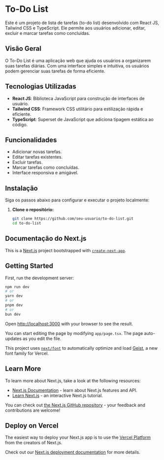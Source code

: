 # To-Do List

Este é um projeto de lista de tarefas (to-do list) desenvolvido com React JS, Tailwind CSS e TypeScript. Ele permite aos usuários adicionar, editar, excluir e marcar tarefas como concluídas.

## Visão Geral

O To-Do List é uma aplicação web que ajuda os usuários a organizarem suas tarefas diárias. Com uma interface simples e intuitiva, os usuários podem gerenciar suas tarefas de forma eficiente.

## Tecnologias Utilizadas

- **React JS**: Biblioteca JavaScript para construção de interfaces de usuário.
- **Tailwind CSS**: Framework CSS utilitário para estilização rápida e eficiente.
- **TypeScript**: Superset de JavaScript que adiciona tipagem estática ao código.

## Funcionalidades

- Adicionar novas tarefas.
- Editar tarefas existentes.
- Excluir tarefas.
- Marcar tarefas como concluídas.
- Interface responsiva e amigável.

## Instalação

Siga os passos abaixo para configurar e executar o projeto localmente:

1. **Clone o repositório:**
   ```bash
   git clone https://github.com/seu-usuario/to-do-list.git
   cd to-do-list

## Documentação do Next.js

This is a [Next.js](https://nextjs.org) project bootstrapped with [`create-next-app`](https://nextjs.org/docs/app/api-reference/cli/create-next-app).

## Getting Started

First, run the development server:

```bash
npm run dev
# or
yarn dev
# or
pnpm dev
# or
bun dev
```

Open [http://localhost:3000](http://localhost:3000) with your browser to see the result.

You can start editing the page by modifying `app/page.tsx`. The page auto-updates as you edit the file.

This project uses [`next/font`](https://nextjs.org/docs/app/building-your-application/optimizing/fonts) to automatically optimize and load [Geist](https://vercel.com/font), a new font family for Vercel.

## Learn More

To learn more about Next.js, take a look at the following resources:

- [Next.js Documentation](https://nextjs.org/docs) - learn about Next.js features and API.
- [Learn Next.js](https://nextjs.org/learn) - an interactive Next.js tutorial.

You can check out [the Next.js GitHub repository](https://github.com/vercel/next.js) - your feedback and contributions are welcome!

## Deploy on Vercel

The easiest way to deploy your Next.js app is to use the [Vercel Platform](https://vercel.com/new?utm_medium=default-template&filter=next.js&utm_source=create-next-app&utm_campaign=create-next-app-readme) from the creators of Next.js.

Check out our [Next.js deployment documentation](https://nextjs.org/docs/app/building-your-application/deploying) for more details.
